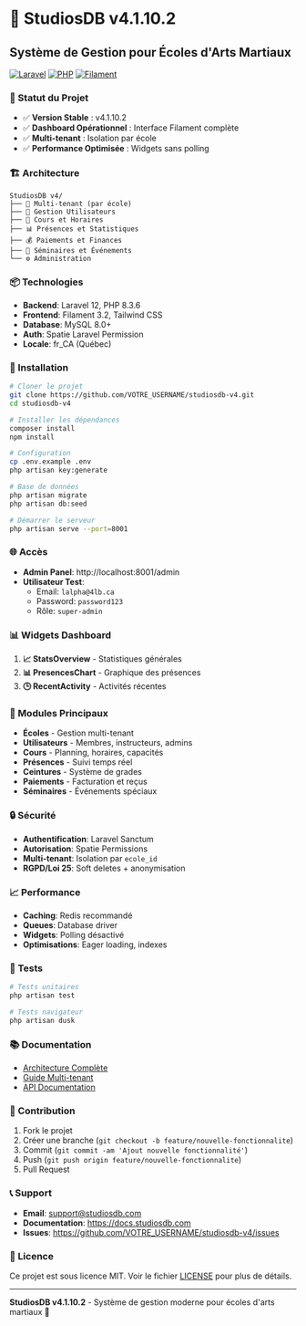 # 🥋 StudiosDB v4.1.10.2

## Système de Gestion pour Écoles d'Arts Martiaux

[![Laravel](https://img.shields.io/badge/Laravel-12-red.svg)](https://laravel.com)
[![PHP](https://img.shields.io/badge/PHP-8.3.6-blue.svg)](https://php.net)
[![Filament](https://img.shields.io/badge/Filament-3.2-orange.svg)](https://filamentphp.com)

### 🚀 Statut du Projet
- ✅ **Version Stable** : v4.1.10.2
- ✅ **Dashboard Opérationnel** : Interface Filament complète
- ✅ **Multi-tenant** : Isolation par école
- ✅ **Performance Optimisée** : Widgets sans polling

### 🏗️ Architecture

```
StudiosDB v4/
├── 🏫 Multi-tenant (par école)
├── 👥 Gestion Utilisateurs
├── 🥋 Cours et Horaires
├── 📊 Présences et Statistiques
├── 💰 Paiements et Finances
├── 🎯 Séminaires et Événements
└── ⚙️ Administration
```

### 📦 Technologies

- **Backend**: Laravel 12, PHP 8.3.6
- **Frontend**: Filament 3.2, Tailwind CSS
- **Database**: MySQL 8.0+
- **Auth**: Spatie Laravel Permission
- **Locale**: fr_CA (Québec)

### 🔧 Installation

```bash
# Cloner le projet
git clone https://github.com/VOTRE_USERNAME/studiosdb-v4.git
cd studiosdb-v4

# Installer les dépendances
composer install
npm install

# Configuration
cp .env.example .env
php artisan key:generate

# Base de données
php artisan migrate
php artisan db:seed

# Démarrer le serveur
php artisan serve --port=8001
```

### 🌐 Accès

- **Admin Panel**: http://localhost:8001/admin
- **Utilisateur Test**: 
  - Email: `lalpha@4lb.ca`
  - Password: `password123`
  - Rôle: `super-admin`

### 📊 Widgets Dashboard

1. **📈 StatsOverview** - Statistiques générales
2. **📊 PresencesChart** - Graphique des présences
3. **🕒 RecentActivity** - Activités récentes

### 🏫 Modules Principaux

- **Écoles** - Gestion multi-tenant
- **Utilisateurs** - Membres, instructeurs, admins
- **Cours** - Planning, horaires, capacités
- **Présences** - Suivi temps réel
- **Ceintures** - Système de grades
- **Paiements** - Facturation et reçus
- **Séminaires** - Événements spéciaux

### 🔒 Sécurité

- **Authentification**: Laravel Sanctum
- **Autorisation**: Spatie Permissions
- **Multi-tenant**: Isolation par `ecole_id`
- **RGPD/Loi 25**: Soft deletes + anonymisation

### 📈 Performance

- **Caching**: Redis recommandé
- **Queues**: Database driver
- **Widgets**: Polling désactivé
- **Optimisations**: Eager loading, indexes

### 🧪 Tests

```bash
# Tests unitaires
php artisan test

# Tests navigateur
php artisan dusk
```

### 📚 Documentation

- [Architecture Complète](docs/ARCHITECTURE.md)
- [Guide Multi-tenant](docs/MULTI_TENANT.md)
- [API Documentation](docs/API.md)

### 🤝 Contribution

1. Fork le projet
2. Créer une branche (`git checkout -b feature/nouvelle-fonctionnalite`)
3. Commit (`git commit -am 'Ajout nouvelle fonctionnalité'`)
4. Push (`git push origin feature/nouvelle-fonctionnalite`)
5. Pull Request

### 📞 Support

- **Email**: support@studiosdb.com
- **Documentation**: https://docs.studiosdb.com
- **Issues**: https://github.com/VOTRE_USERNAME/studiosdb-v4/issues

### 📄 Licence

Ce projet est sous licence MIT. Voir le fichier [LICENSE](LICENSE) pour plus de détails.

---

**StudiosDB v4.1.10.2** - Système de gestion moderne pour écoles d'arts martiaux 🥋
